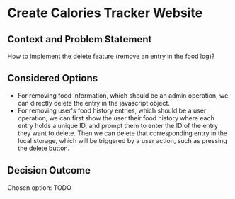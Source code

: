 # Create Calories Tracker Website

## Context and Problem Statement
How to implement the delete feature (remove an entry in the food log)? 

## Considered Options

* For removing food information, which should be an admin operation, we can directly delete the entry in the  javascript object.
* For removing user's food history entries, which should be a user operation, we can first show the user their food history where each entry holds a unique ID, and prompt them to enter the ID of the entry they want to delete. Then we can delete that corresponding entry in the local storage, which will be triggered by a user action, such as pressing the delete button.  


## Decision Outcome

Chosen option: TODO

